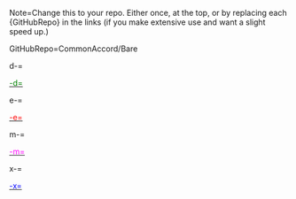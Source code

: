 Note=Change this to your repo.  Either once, at the top, or by replacing each {GitHubRepo} in the links (if you make extensive use and want a slight speed up.)

GitHubRepo=CommonAccord/Bare

d-=<a href="https://github.com/{GitHubRepo}/blob/master/Doc/{PageName}"><font color="green">

-d=</font></a>

e-=<a href="https://github.com/{GitHubRepo}/blob/master/Doc/{PageName}"><font color="red">

-e=</font></a>

m-=<a href="https://github.com/{GitHubRepo}/blob/master/Doc/{PageName}"><font color="magenta">

-m=</font></a>
  
x-=<a href="https://github.com/{GitHubRepo}/blob/master/Doc/{PageName}"><font color="blue">

-x=</font></a>
